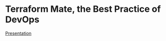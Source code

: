 Terraform Mate, the Best Practice of DevOps
========================================

[Presentation](https://docs.google.com/presentation/d/1NZBF1mOOzqdRHEEIInPlzqkItyeirmbr8ttJLsq40zM/edit?usp=sharing)